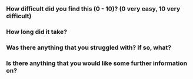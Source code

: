 ### How difficult did you find this (0 - 10)? (0 very easy, 10 very difficult)


### How long did it take?


### Was there anything that you struggled with?  If so, what?


### Is there anything that you would like some further information on?





